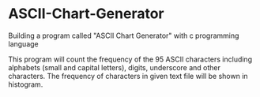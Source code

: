 # ASCII-Chart-Generator
Building a program called "ASCII Chart Generator" with c programming language

This program will count the frequency of the 95 ASCII characters including alphabets (small and capital letters), digits, underscore and other characters. 
The frequency of characters in given text file will be shown in histogram.
